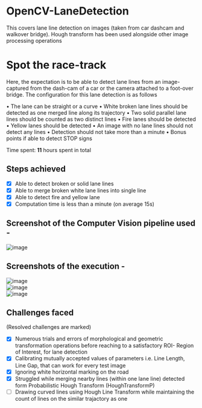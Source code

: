 # OpenCV-LaneDetection
This covers lane line detection on images (taken from car dashcam and walkover bridge). Hough transform has been used alongside other image processing operations


# Spot the race-track
Here, the expectation is to be able to detect lane lines from an image- captured from the dash-cam of a car or the camera attached to a foot-over bridge. The configuration for this lane detection is as follows  

• The lane can be straight or a curve
• White broken lane lines should be detected as one merged line along its trajectory
• Two solid parallel lane lines should be counted as two distinct lines
• Fire lanes should be detected
• Yellow lanes should be detected
• An image with no lane lines should not detect any lines
• Detection should not take more than a minute
• Bonus points if able to detect STOP signs

Time spent: **11** hours spent in total

## Steps achieved

- [X] Able to detect broken or solid lane lines
- [X] Able to merge broken white lane lines into single line
- [X] Able to detect fire and yellow lane
- [X] Computation time is less than a minute (on average 15s)

## Screenshot of the Computer Vision pipeline used - 

![image](https://user-images.githubusercontent.com/91232193/169663344-bfc1ed50-5ad5-47a0-9ae0-a3e00b7c33cc.png)

## Screenshots of the execution -  

![image](https://user-images.githubusercontent.com/91232193/169663367-738f4749-914e-4ba1-af76-62a9e4809c23.png)  
![image](https://user-images.githubusercontent.com/91232193/169663373-194c67c6-5dc9-4a4b-a59a-68020e5cba99.png)  
![image](https://user-images.githubusercontent.com/91232193/169663381-b9ff9581-f189-4cc0-bd0f-9e706b0f4063.png)  

## Challenges faced 
(Resolved challenges are marked)

- [X] Numerous trials and errors of morphological and geometric transformation operations before reaching to a satisfactory ROI- Region of Interest, for lane detection
- [X] Calibrating mutually accepted values of parameters i.e. Line Length, Line Gap, that can work for every test image
- [X] Ignoring white horizontal marking on the road
- [X] Struggled while merging nearby lines (within one lane line) detected form Probabilistic Hough Transform (HoughTransformP)
- [ ] Drawing curved lines using Hough Line Transform while maintaining the count of lines on the similar trajactory as one
